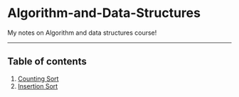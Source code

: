# Algorithm-and-Data-Structures
My notes on Algorithm and data structures course!
___
## Table of contents
1. [Counting Sort](https://github.com/amirhosseinseddighi/Algorithm-and-Data-Structures/blob/main/CountingSort.ipynb)
2. [Insertion Sort](https://github.com/amirhosseinseddighi/Algorithm-and-Data-Structures/blob/main/InsertionSort.ipynb)
